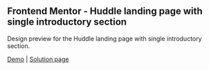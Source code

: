 ## Frontend Mentor - Huddle landing page with single introductory section

Design preview for the Huddle landing page with single introductory section.

[Demo](https://huddle-landing-page-amr.netlify.app) | [Solution page](https://www.frontendmentor.io/solutions/huddle-landing-page-with-a-single-introductory-section-yZAlTeviV)